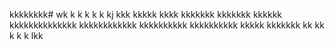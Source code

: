 kkkkkkkk# wk
k
k
k
k
k
kj
kkk
kkkkk
kkkk
kkkkkkk
kkkkkkk
kkkkkk
kkkkkkkkkkkkkk
kkkkkkkkkkkk
kkkkkkkkkk
kkkkkkkkkk
kkkkk
kkkkkkk
kk
kk
k
k
k
lkk

